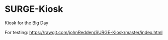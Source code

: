 # SURGE-Kiosk
Kiosk for the Big Day

For testing:
https://rawgit.com/johnRedden/SURGE-Kiosk/master/index.html


